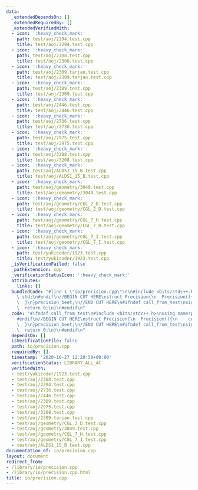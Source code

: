 ```yaml
---
data:
  _extendedDependsOn: []
  _extendedRequiredBy: []
  _extendedVerifiedWith:
  - icon: ':heavy_check_mark:'
    path: test/aoj/2294.test.cpp
    title: test/aoj/2294.test.cpp
  - icon: ':heavy_check_mark:'
    path: test/aoj/2308.test.cpp
    title: test/aoj/2308.test.cpp
  - icon: ':heavy_check_mark:'
    path: test/aoj/2309.tarjan.test.cpp
    title: test/aoj/2309.tarjan.test.cpp
  - icon: ':heavy_check_mark:'
    path: test/aoj/2309.test.cpp
    title: test/aoj/2309.test.cpp
  - icon: ':heavy_check_mark:'
    path: test/aoj/2446.test.cpp
    title: test/aoj/2446.test.cpp
  - icon: ':heavy_check_mark:'
    path: test/aoj/2736.test.cpp
    title: test/aoj/2736.test.cpp
  - icon: ':heavy_check_mark:'
    path: test/aoj/2975.test.cpp
    title: test/aoj/2975.test.cpp
  - icon: ':heavy_check_mark:'
    path: test/aoj/3208.test.cpp
    title: test/aoj/3208.test.cpp
  - icon: ':heavy_check_mark:'
    path: test/aoj/ALDS1_15_B.test.cpp
    title: test/aoj/ALDS1_15_B.test.cpp
  - icon: ':heavy_check_mark:'
    path: test/aoj/geometry/3049.test.cpp
    title: test/aoj/geometry/3049.test.cpp
  - icon: ':heavy_check_mark:'
    path: test/aoj/geometry/CGL_2_D.test.cpp
    title: test/aoj/geometry/CGL_2_D.test.cpp
  - icon: ':heavy_check_mark:'
    path: test/aoj/geometry/CGL_7_H.test.cpp
    title: test/aoj/geometry/CGL_7_H.test.cpp
  - icon: ':heavy_check_mark:'
    path: test/aoj/geometry/CGL_7_I.test.cpp
    title: test/aoj/geometry/CGL_7_I.test.cpp
  - icon: ':heavy_check_mark:'
    path: test/yukicoder/1923.test.cpp
    title: test/yukicoder/1923.test.cpp
  _isVerificationFailed: false
  _pathExtension: cpp
  _verificationStatusIcon: ':heavy_check_mark:'
  attributes:
    links: []
  bundledCode: "#line 1 \"io/precision.cpp\"\n\n#include <bits/stdc++.h>\nusing namespace\
    \ std;\n#endif\n//BEGIN CUT HERE\nstruct Precision{\n  Precision(){\n    cout<<fixed<<setprecision(12);\n\
    \  }\n}precision_beet;\n//END CUT HERE\n#ifndef call_from_test\nsigned main(){\n\
    \  return 0;\n}\n#endif\n"
  code: "#ifndef call_from_test\n#include <bits/stdc++.h>\nusing namespace std;\n\
    #endif\n//BEGIN CUT HERE\nstruct Precision{\n  Precision(){\n    cout<<fixed<<setprecision(12);\n\
    \  }\n}precision_beet;\n//END CUT HERE\n#ifndef call_from_test\nsigned main(){\n\
    \  return 0;\n}\n#endif\n"
  dependsOn: []
  isVerificationFile: false
  path: io/precision.cpp
  requiredBy: []
  timestamp: '2020-10-27 12:29:50+09:00'
  verificationStatus: LIBRARY_ALL_AC
  verifiedWith:
  - test/yukicoder/1923.test.cpp
  - test/aoj/2308.test.cpp
  - test/aoj/2294.test.cpp
  - test/aoj/2736.test.cpp
  - test/aoj/2446.test.cpp
  - test/aoj/2309.test.cpp
  - test/aoj/2975.test.cpp
  - test/aoj/3208.test.cpp
  - test/aoj/2309.tarjan.test.cpp
  - test/aoj/geometry/CGL_2_D.test.cpp
  - test/aoj/geometry/3049.test.cpp
  - test/aoj/geometry/CGL_7_H.test.cpp
  - test/aoj/geometry/CGL_7_I.test.cpp
  - test/aoj/ALDS1_15_B.test.cpp
documentation_of: io/precision.cpp
layout: document
redirect_from:
- /library/io/precision.cpp
- /library/io/precision.cpp.html
title: io/precision.cpp
---
```

